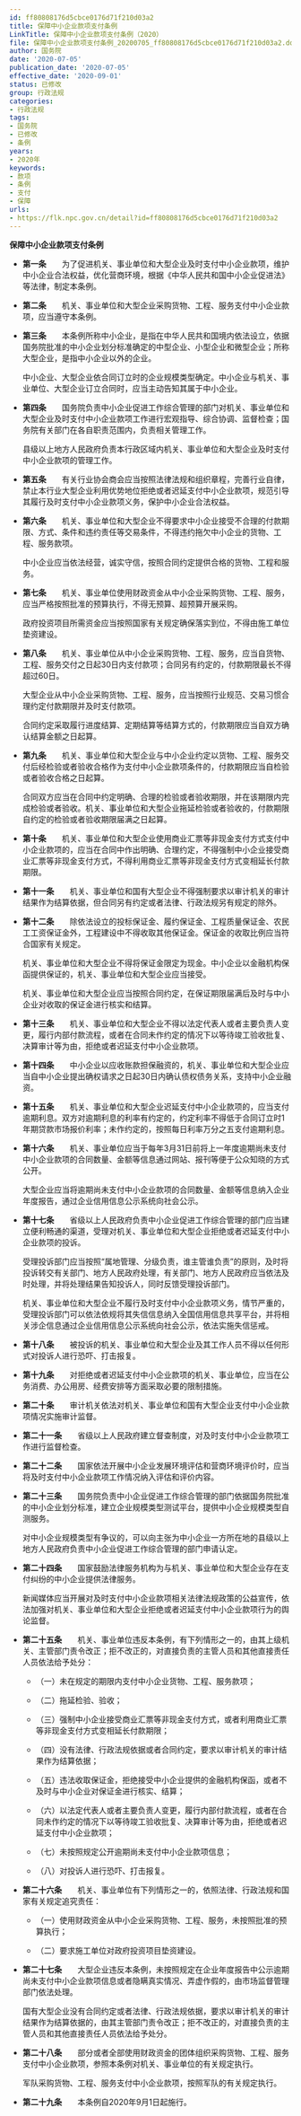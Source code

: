 ```yaml
---
id: ff80808176d5cbce0176d71f210d03a2
title: 保障中小企业款项支付条例
LinkTitle: 保障中小企业款项支付条例（2020）
file: 保障中小企业款项支付条例_20200705_ff80808176d5cbce0176d71f210d03a2.docx
author: 国务院
date: '2020-07-05'
publication_date: '2020-07-05'
effective_date: '2020-09-01'
status: 已修改
group: 行政法规
categories:
- 行政法规
tags:
- 国务院
- 已修改
- 条例
years:
- 2020年
keywords:
- 款项
- 条例
- 支付
- 保障
urls:
- https://flk.npc.gov.cn/detail?id=ff80808176d5cbce0176d71f210d03a2
---
```


**保障中小企业款项支付条例**

- **第一条**　　为了促进机关、事业单位和大型企业及时支付中小企业款项，维护中小企业合法权益，优化营商环境，根据《中华人民共和国中小企业促进法》等法律，制定本条例。

- **第二条**　　机关、事业单位和大型企业采购货物、工程、服务支付中小企业款项，应当遵守本条例。

- **第三条**　　本条例所称中小企业，是指在中华人民共和国境内依法设立，依据国务院批准的中小企业划分标准确定的中型企业、小型企业和微型企业；所称大型企业，是指中小企业以外的企业。

  中小企业、大型企业依合同订立时的企业规模类型确定。中小企业与机关、事业单位、大型企业订立合同时，应当主动告知其属于中小企业。

- **第四条**　　国务院负责中小企业促进工作综合管理的部门对机关、事业单位和大型企业及时支付中小企业款项工作进行宏观指导、综合协调、监督检查；国务院有关部门在各自职责范围内，负责相关管理工作。

  县级以上地方人民政府负责本行政区域内机关、事业单位和大型企业及时支付中小企业款项的管理工作。

- **第五条**　　有关行业协会商会应当按照法律法规和组织章程，完善行业自律，禁止本行业大型企业利用优势地位拒绝或者迟延支付中小企业款项，规范引导其履行及时支付中小企业款项义务，保护中小企业合法权益。

- **第六条**　　机关、事业单位和大型企业不得要求中小企业接受不合理的付款期限、方式、条件和违约责任等交易条件，不得违约拖欠中小企业的货物、工程、服务款项。

  中小企业应当依法经营，诚实守信，按照合同约定提供合格的货物、工程和服务。

- **第七条**　　机关、事业单位使用财政资金从中小企业采购货物、工程、服务，应当严格按照批准的预算执行，不得无预算、超预算开展采购。

  政府投资项目所需资金应当按照国家有关规定确保落实到位，不得由施工单位垫资建设。

- **第八条**　　机关、事业单位从中小企业采购货物、工程、服务，应当自货物、工程、服务交付之日起30日内支付款项；合同另有约定的，付款期限最长不得超过60日。

  大型企业从中小企业采购货物、工程、服务，应当按照行业规范、交易习惯合理约定付款期限并及时支付款项。

  合同约定采取履行进度结算、定期结算等结算方式的，付款期限应当自双方确认结算金额之日起算。

- **第九条**　　机关、事业单位和大型企业与中小企业约定以货物、工程、服务交付后经检验或者验收合格作为支付中小企业款项条件的，付款期限应当自检验或者验收合格之日起算。

  合同双方应当在合同中约定明确、合理的检验或者验收期限，并在该期限内完成检验或者验收。机关、事业单位和大型企业拖延检验或者验收的，付款期限自约定的检验或者验收期限届满之日起算。

- **第十条**　　机关、事业单位和大型企业使用商业汇票等非现金支付方式支付中小企业款项的，应当在合同中作出明确、合理约定，不得强制中小企业接受商业汇票等非现金支付方式，不得利用商业汇票等非现金支付方式变相延长付款期限。

- **第十一条**　　机关、事业单位和国有大型企业不得强制要求以审计机关的审计结果作为结算依据，但合同另有约定或者法律、行政法规另有规定的除外。

- **第十二条**　　除依法设立的投标保证金、履约保证金、工程质量保证金、农民工工资保证金外，工程建设中不得收取其他保证金。保证金的收取比例应当符合国家有关规定。

  机关、事业单位和大型企业不得将保证金限定为现金。中小企业以金融机构保函提供保证的，机关、事业单位和大型企业应当接受。

  机关、事业单位和大型企业应当按照合同约定，在保证期限届满后及时与中小企业对收取的保证金进行核实和结算。

- **第十三条**　　机关、事业单位和大型企业不得以法定代表人或者主要负责人变更，履行内部付款流程，或者在合同未作约定的情况下以等待竣工验收批复、决算审计等为由，拒绝或者迟延支付中小企业款项。

- **第十四条**　　中小企业以应收账款担保融资的，机关、事业单位和大型企业应当自中小企业提出确权请求之日起30日内确认债权债务关系，支持中小企业融资。

- **第十五条**　　机关、事业单位和大型企业迟延支付中小企业款项的，应当支付逾期利息。双方对逾期利息的利率有约定的，约定利率不得低于合同订立时1年期贷款市场报价利率；未作约定的，按照每日利率万分之五支付逾期利息。

- **第十六条**　　机关、事业单位应当于每年3月31日前将上一年度逾期尚未支付中小企业款项的合同数量、金额等信息通过网站、报刊等便于公众知晓的方式公开。

  大型企业应当将逾期尚未支付中小企业款项的合同数量、金额等信息纳入企业年度报告，通过企业信用信息公示系统向社会公示。

- **第十七条**　　省级以上人民政府负责中小企业促进工作综合管理的部门应当建立便利畅通的渠道，受理对机关、事业单位和大型企业拒绝或者迟延支付中小企业款项的投诉。

  受理投诉部门应当按照“属地管理、分级负责，谁主管谁负责”的原则，及时将投诉转交有关部门、地方人民政府处理，有关部门、地方人民政府应当依法及时处理，并将处理结果告知投诉人，同时反馈受理投诉部门。

  机关、事业单位和大型企业不履行及时支付中小企业款项义务，情节严重的，受理投诉部门可以依法依规将其失信信息纳入全国信用信息共享平台，并将相关涉企信息通过企业信用信息公示系统向社会公示，依法实施失信惩戒。

- **第十八条**　　被投诉的机关、事业单位和大型企业及其工作人员不得以任何形式对投诉人进行恐吓、打击报复。

- **第十九条**　　对拒绝或者迟延支付中小企业款项的机关、事业单位，应当在公务消费、办公用房、经费安排等方面采取必要的限制措施。

- **第二十条**　　审计机关依法对机关、事业单位和国有大型企业支付中小企业款项情况实施审计监督。

- **第二十一条**　　省级以上人民政府建立督查制度，对及时支付中小企业款项工作进行监督检查。

- **第二十二条**　　国家依法开展中小企业发展环境评估和营商环境评价时，应当将及时支付中小企业款项工作情况纳入评估和评价内容。

- **第二十三条**　　国务院负责中小企业促进工作综合管理的部门依据国务院批准的中小企业划分标准，建立企业规模类型测试平台，提供中小企业规模类型自测服务。

  对中小企业规模类型有争议的，可以向主张为中小企业一方所在地的县级以上地方人民政府负责中小企业促进工作综合管理的部门申请认定。

- **第二十四条**　　国家鼓励法律服务机构为与机关、事业单位和大型企业存在支付纠纷的中小企业提供法律服务。

  新闻媒体应当开展对及时支付中小企业款项相关法律法规政策的公益宣传，依法加强对机关、事业单位和大型企业拒绝或者迟延支付中小企业款项行为的舆论监督。

- **第二十五条**　　机关、事业单位违反本条例，有下列情形之一的，由其上级机关、主管部门责令改正；拒不改正的，对直接负责的主管人员和其他直接责任人员依法给予处分：

  - （一）未在规定的期限内支付中小企业货物、工程、服务款项；

  - （二）拖延检验、验收；

  - （三）强制中小企业接受商业汇票等非现金支付方式，或者利用商业汇票等非现金支付方式变相延长付款期限；

  - （四）没有法律、行政法规依据或者合同约定，要求以审计机关的审计结果作为结算依据；

  - （五）违法收取保证金，拒绝接受中小企业提供的金融机构保函，或者不及时与中小企业对保证金进行核实、结算；

  - （六）以法定代表人或者主要负责人变更，履行内部付款流程，或者在合同未作约定的情况下以等待竣工验收批复、决算审计等为由，拒绝或者迟延支付中小企业款项；

  - （七）未按照规定公开逾期尚未支付中小企业款项信息；

  - （八）对投诉人进行恐吓、打击报复。

- **第二十六条**　　机关、事业单位有下列情形之一的，依照法律、行政法规和国家有关规定追究责任：

  - （一）使用财政资金从中小企业采购货物、工程、服务，未按照批准的预算执行；

  - （二）要求施工单位对政府投资项目垫资建设。

- **第二十七条**　　大型企业违反本条例，未按照规定在企业年度报告中公示逾期尚未支付中小企业款项信息或者隐瞒真实情况、弄虚作假的，由市场监督管理部门依法处理。

  国有大型企业没有合同约定或者法律、行政法规依据，要求以审计机关的审计结果作为结算依据的，由其主管部门责令改正；拒不改正的，对直接负责的主管人员和其他直接责任人员依法给予处分。

- **第二十八条**　　部分或者全部使用财政资金的团体组织采购货物、工程、服务支付中小企业款项，参照本条例对机关、事业单位的有关规定执行。

  军队采购货物、工程、服务支付中小企业款项，按照军队的有关规定执行。

- **第二十九条**　　本条例自2020年9月1日起施行。
